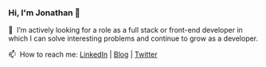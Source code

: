 ### Hi, I'm Jonathan 👋

🔭 &nbsp;I’m actively looking for a role as a full stack or front-end developer in which I can solve interesting problems and continue to grow as a developer.

📫 &nbsp;How to reach me: [LinkedIn](https://www.linkedin.com/in/jonathan-craig-taylor/) | [Blog](https://jonathantaylor.io) | [Twitter](https://twitter.com/jonyonson)

<!--
**jonyonson/jonyonson** is a ✨ _special_ ✨ repository because its `README.md` (this file) appears on your GitHub profile.

Here are some ideas to get you started:

- 🔭 I’m currently working on ...
- 🌱 I’m currently learning ...
- 👯 I’m looking to collaborate on ...
- 🤔 I’m looking for help with ...
- 💬 Ask me about ...
- 📫 How to reach me: ...
- 😄 Pronouns: ...
- ⚡ Fun fact: ...
-->

